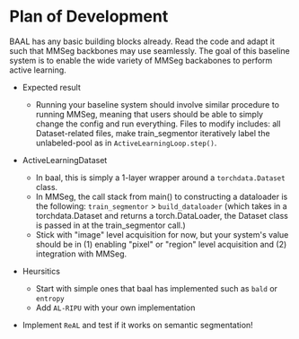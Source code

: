 # Plan of Development

BAAL has any basic building blocks already. Read the code and adapt it 
such that MMSeg backbones may use seamlessly. The goal of this baseline system
is to enable the wide variety of MMSeg backabones to perform active learning.

- Expected result
  - Running your baseline system should involve similar procedure to running MMSeg, meaning that
  users should be able to simply change the config and run everything. Files to modify includes: 
  all Dataset-related files, make train_segmentor iteratively label the unlabeled-pool as in 
  `ActiveLearningLoop.step()`.

- ActiveLearningDataset
  - In baal, this is simply a 1-layer wrapper around a `torchdata.Dataset` class.
  - In MMSeg, the call stack from main() to constructing a dataloader is the following:
  `train_segmentor` > `build_dataloader` (which takes in a torchdata.Dataset and returns a torch.DataLoader,
  the Dataset class is passed in at the train_segmentor call.)
  - Stick with "image" level acquisition for now, but your system's value should be in 
  (1) enabling "pixel" or "region" level acquisition and (2) integration with MMSeg.
- Heursitics 
  - Start with simple ones that baal has implemented such as `bald` or `entropy`
  - Add `AL-RIPU` with your own implementation

- Implement `ReAL` and test if it works on semantic segmentation!